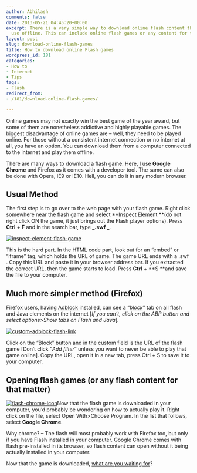```yaml
---
author: Abhilash
comments: false
date: 2013-05-21 04:45:20+00:00
excerpt: There is a very simple way to download online flash content that you can
  use offline. This can include online flash games or any content for that matter.
layout: post
slug: download-online-flash-games
title: How to download online Flash games
wordpress_id: 181
categories:
- How to
- Internet
- Tips
tags:
- Flash
redirect_from:
- /181/download-online-flash-games/

---
```


Online games may not exactly win the best game of the year award, but some of them are nonetheless addictive and highly playable games. The biggest disadvantage of online games are – well, they need to be played online. For those without a consistent internet connection or no internet at all, you have an option. You can download them from a computer connected to the internet and play them offline.

There are many ways to download a flash game. Here, I use **Google Chrome** and Firefox as it comes with a developer tool. The same can also be done with Opera, IE9 or IE10. Hell, you can do it in any modern browser.


## Usual Method


The first step is to go over to the web page with your flash game. Right click somewhere near the flash game and select **Inspect Element **(do not right click ON the game, it just brings out the Flash player options). Press **Ctrl** + **F** and in the search bar, type **_.swf _**.

[![inspect-element-flash-game](https://techcovered.github.io/images/inspect-element-flash-game_thumb.png)](http://img.techcovered.org/tc/inspect-element-flash-game.png)

This is the hard part. In the HTML code part, look out for an “embed” or “iframe” tag, which holds the URL of game. The game URL ends with a .swf . Copy this URL and paste it in your browser address bar. If you extracted the correct URL, then the game starts to load. Press **Ctrl** + **S **and save the file to your computer.


## Much more simpler method (Firefox)


Firefox users, having [Adblock ](https://addons.mozilla.org/en-US/firefox/addon/adblock-plus/)installed, can see a “[_block_](https://techcovered.github.io/images/block-button-adblock.png)” tab on all flash and Java elements on the internet [_If you can’t, click on the ABP button and select options>Show tabs on Flash and Java_].

[![custom-adblock-flash-link](https://techcovered.github.io/images/custom-adblock-flash-link_thumb.png)](http://img.techcovered.org/tc/custom-adblock-flash-link.png)

Click on the “Block” button and in the custom field is the URL of the flash game [Don’t click “_Add filter_” unless you want to never be able to play that game online]. Copy the URL, open it in a new tab, press Ctrl + S to save it to your computer.


## Opening flash games (or any flash content for that matter)


[![flash-chrome-icon](https://techcovered.github.io/images/flash-chrome-icon_thumb.png)](http://img.techcovered.org/tc/flash-chrome-icon.png)Now that the flash game is downloaded in your computer, you’d probably be wondering on how to actually play it. Right click on the file, select Open With>Choose Program. In the list that follows, select **Google Chrome**.

Why chrome? – The flash will most probably work with Firefox too, but only if you have Flash installed in your computer. Google Chrome comes with flash pre-installed in its browser, so flash content can open without it being actually installed in your computer.

Now that the game is downloaded, [what are you waiting for](https://www.google.com/search?q=top+online+games)?
